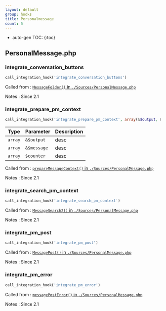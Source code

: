 ```yaml
---
layout: default
group: hooks
title: Personalmessage
count: 5
---
```

* auto-gen TOC:
{:toc}

## PersonalMessage.php
### integrate_conversation_buttons

```php
call_integration_hook('integrate_conversation_buttons')
```


Called from
: [`MessageFolder()` in `./Sources/PersonalMessage.php`](../docs/personalmessage.html#messagefolder)

Notes
: Since 2.1

### integrate_prepare_pm_context

```php
call_integration_hook('integrate_prepare_pm_context', array(&$output, &$message, $counter))
```

Type|Parameter|Description
---|---|---
`array`|`&$output`|desc
`array`|`&$message`|desc
`array`|`$counter`|desc

Called from
: [`prepareMessageContext()` in `./Sources/PersonalMessage.php`](../docs/personalmessage.html#preparemessagecontext)

Notes
: Since 2.1

### integrate_search_pm_context

```php
call_integration_hook('integrate_search_pm_context')
```


Called from
: [`MessageSearch2()` in `./Sources/PersonalMessage.php`](../docs/personalmessage.html#messagesearch2)

Notes
: Since 2.1

### integrate_pm_post

```php
call_integration_hook('integrate_pm_post')
```


Called from
: [`MessagePost()` in `./Sources/PersonalMessage.php`](../docs/personalmessage.html#messagepost)

Notes
: Since 2.1

### integrate_pm_error

```php
call_integration_hook('integrate_pm_error')
```


Called from
: [`messagePostError()` in `./Sources/PersonalMessage.php`](../docs/personalmessage.html#messageposterror)

Notes
: Since 2.1

